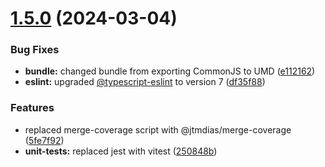 # [1.5.0](https://github.com/feedzai/react-a11y-tools/compare/v1.4.1...v1.5.0) (2024-03-04)


### Bug Fixes

* **bundle:** changed bundle from exporting CommonJS to UMD ([e112162](https://github.com/feedzai/react-a11y-tools/commit/e11216274997e92cefc503fe4467d5bd0b989d22))
* **eslint:** upgraded [@typescript-eslint](https://github.com/typescript-eslint) to version 7 ([df35f88](https://github.com/feedzai/react-a11y-tools/commit/df35f882f14784424134746e3561b5a82ce88b5f))


### Features

* replaced merge-coverage script with @jtmdias/merge-coverage ([5fe7f92](https://github.com/feedzai/react-a11y-tools/commit/5fe7f92e1006b219b4fed4ed21a0c5e1ec221217))
* **unit-tests:** replaced jest with vitest ([250848b](https://github.com/feedzai/react-a11y-tools/commit/250848b0836c0d9c2d220d4ed66686affcac673a))
